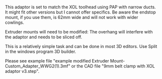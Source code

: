 This adaptor is set to match the XOL toolhead using PAP with narrow ducts.  It might fit other versions but I cannot offer specifics.  Be aware the endstop mount, if you use them, is 62mm wide and will not work with wider cowlings.

Extruder mounts will need to be modified:
The overhang will interfere with the adaptor and needs to be sliced off.  

This is a relatively simple task and can be done in most 3D editors.  Use Split in the windows program 3D builder.

Please see example file "example modified Extruder Mount- Custom_Adapter_WWG2(1).3mf" or the CAD file "9mm belt clamp with XOL adaptor v3.step".